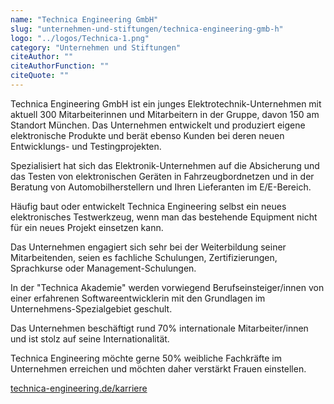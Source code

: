 ```yaml
---
name: "Technica Engineering GmbH"
slug: "unternehmen-und-stiftungen/technica-engineering-gmb-h"
logo: "../logos/Technica-1.png"
category: "Unternehmen und Stiftungen"
citeAuthor: ""
citeAuthorFunction: ""
citeQuote: ""
---
```


Technica Engineering GmbH ist ein junges Elektrotechnik-Unternehmen mit aktuell 300 Mitarbeiterinnen und Mitarbeitern in der Gruppe, davon 150 am Standort München. Das Unternehmen entwickelt und produziert eigene elektronische Produkte und berät ebenso Kunden bei deren neuen Entwicklungs- und Testingprojekten.

Spezialisiert hat sich das Elektronik-Unternehmen auf die Absicherung und das Testen von elektronischen Geräten in Fahrzeugbordnetzen und in der Beratung von Automobilherstellern und Ihren Lieferanten im E/E-Bereich.

Häufig baut oder entwickelt Technica Engineering selbst ein neues elektronisches Testwerkzeug, wenn man das bestehende Equipment nicht für ein neues Projekt einsetzen kann.

Das Unternehmen engagiert sich sehr bei der Weiterbildung seiner Mitarbeitenden, seien es fachliche Schulungen, Zertifizierungen, Sprachkurse oder Management-Schulungen.

In der "Technica Akademie" werden vorwiegend Berufseinsteiger/innen von einer erfahrenen Softwareentwicklerin mit den Grundlagen im Unternehmens-Spezialgebiet geschult.

Das Unternehmen beschäftigt rund 70% internationale Mitarbeiter/innen und ist stolz auf seine Internationalität.

Technica Engineering möchte gerne 50% weibliche Fachkräfte im Unternehmen erreichen und möchten daher verstärkt Frauen einstellen.

[technica-engineering.de/karriere](https://technica-engineering.de/karriere/)
